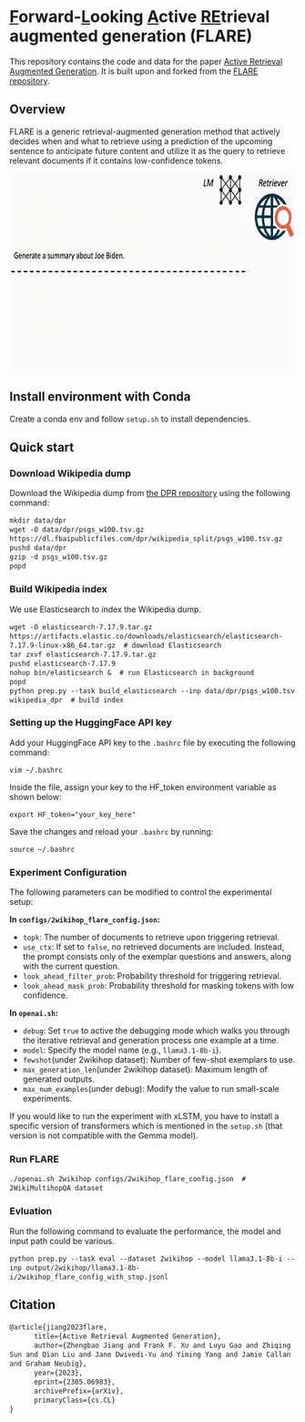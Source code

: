 # <ins>F</ins>orward-<ins>L</ins>ooking <ins>A</ins>ctive <ins>RE</ins>trieval augmented generation (FLARE)

This repository contains the code and data for the paper
[Active Retrieval Augmented Generation](https://arxiv.org/abs/2305.06983).
It is built upon and forked from the [FLARE repository](https://github.com/jzbjyb/FLARE/tree/main).

## Overview

FLARE is a generic retrieval-augmented generation method that actively decides when and what to retrieve using a prediction of the upcoming sentence to anticipate future content and utilize it as the query to retrieve relevant documents if it contains low-confidence tokens.

<p align="center">
  <img align="middle" src="res/flare.gif" height="350" alt="FLARE"/>
</p>

## Install environment with Conda
Create a conda env and follow `setup.sh` to install dependencies.

## Quick start

### Download Wikipedia dump
Download the Wikipedia dump from [the DPR repository](https://github.com/facebookresearch/DPR/blob/main/dpr/data/download_data.py#L32) using the following command:
```shell
mkdir data/dpr
wget -O data/dpr/psgs_w100.tsv.gz https://dl.fbaipublicfiles.com/dpr/wikipedia_split/psgs_w100.tsv.gz
pushd data/dpr
gzip -d psgs_w100.tsv.gz
popd
```

### Build Wikipedia index
We use Elasticsearch to index the Wikipedia dump.
```shell
wget -O elasticsearch-7.17.9.tar.gz https://artifacts.elastic.co/downloads/elasticsearch/elasticsearch-7.17.9-linux-x86_64.tar.gz  # download Elasticsearch
tar zxvf elasticsearch-7.17.9.tar.gz
pushd elasticsearch-7.17.9
nohup bin/elasticsearch &  # run Elasticsearch in background
popd
python prep.py --task build_elasticsearch --inp data/dpr/psgs_w100.tsv wikipedia_dpr  # build index
```

### Setting up the HuggingFace API key
Add your HuggingFace API key to the `.bashrc` file by executing the following command:
```shell
vim ~/.bashrc
```
Inside the file, assign your key to the HF_token environment variable as shown below:
```
export HF_token="your_key_here"
```
Save the changes and reload your `.bashrc` by running:
```shell
source ~/.bashrc
```
### Experiment Configuration
The following parameters can be modified to control the experimental setup:

**In `configs/2wikihop_flare_config.json`:**
- `topk`: The number of documents to retrieve upon triggering retrieval.
- `use_ctx`: If set to `false`, no retrieved documents are included. Instead, the prompt consists only of the exemplar questions and answers, along with the current question.
- `look_ahead_filter_prob`: Probability threshold for triggering retrieval.
- `look_ahead_mask_prob`: Probability threshold for masking tokens with low confidence.

**In `openai.sh`:**
- `debug`: Set `true` to active the debugging mode which walks you through the iterative retrieval and generation process one example at a time.
- `model`: Specify the model name (e.g., `llama3.1-8b-i`).
- `fewshot`(under 2wikihop dataset): Number of few-shot exemplars to use.
- `max_generation_len`(under 2wikihop dataset): Maximum length of generated outputs.
- `max_num_examples`(under debug): Modify the value to run small-scale experiments.

If you would like to run the experiment with xLSTM, you have to install a specific version of transformers which is mentioned in the `setup.sh` (that version is not compatible with the Gemma model).

### Run FLARE
```shell
./openai.sh 2wikihop configs/2wikihop_flare_config.json  # 2WikiMultihopQA dataset
```

### Evluation
Run the following command to evaluate the performance, the model and input path could be various.
```shell
python prep.py --task eval --dataset 2wikihop --model llama3.1-8b-i --inp output/2wikihop/llama3.1-8b-i/2wikihop_flare_config_with_stop.jsonl
```

## Citation
```
@article{jiang2023flare,
      title={Active Retrieval Augmented Generation}, 
      author={Zhengbao Jiang and Frank F. Xu and Luyu Gao and Zhiqing Sun and Qian Liu and Jane Dwivedi-Yu and Yiming Yang and Jamie Callan and Graham Neubig},
      year={2023},
      eprint={2305.06983},
      archivePrefix={arXiv},
      primaryClass={cs.CL}
}
```

